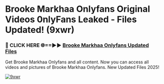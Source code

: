 # Brooke Markhaa Onlyfans Original Videos 0nlyFans Leaked - Files Updated! (9xwr)

<h3>🔴 CLICK HERE 🌐==►► <a href="https://tinyurl.com/2jnfzry5" rel="nofollow">Brooke Markhaa Onlyfans Updated Files</a></h3>

Get Brooke Markhaa Onlyfans and all content. Now you can access all videos and pictures of Brooke Markhaa Onlyfans. New Updated Files 2025!

[![9xwr](https://i.imgur.com/GyGTBgg.gif)](https://tinyurl.com/2jnfzry5)
